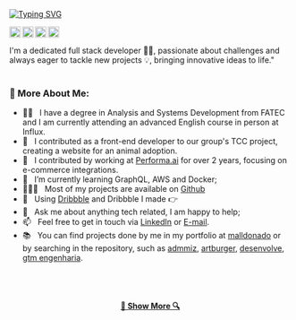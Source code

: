 
  <a align="center" href="https://git.io/typing-svg">
    <img align="center" src="https://readme-typing-svg.herokuapp.com?font=Fira+Code&weight=500&duration=3000&color=ffffff&width=435&lines=Hello%2C+There!!👋;I'm+Matheus+Maldonado;Welcome+to+my+github!!" alt="Typing SVG" />
  </a>


<br>

<a href='https://br.linkedin.com/in/malldonado'><img height="20px" align='left' alt="linkedin" src="https://cdn-icons-png.freepik.com/512/3536/3536505.png?ga=GA1.1.1911516281.1712110162&"/></a>
<a href='https://www.instagram.com/matheusmalldonado'><img height="20px" align='left' alt="instagram" src="https://cdn-icons-png.freepik.com/512/2111/2111463.png?ga=GA1.1.1911516281.1712110162&" /></a>
<a href='https://dribbble.com/malldonado'><img height="20px" align='left' alt="dribbble" src="https://cdn-icons-png.freepik.com/512/408/408743.png" /></a>
<a href='https://malldonado.vercel.app/'><img height="20px" alt="website" src="https://cdn-icons-png.freepik.com/512/3178/3178285.png?ga=GA1.1.1911516281.1712110162&" /></a>


I'm a dedicated full stack developer 👨‍💻, passionate about challenges and always eager to tackle new projects 💡, bringing innovative ideas to life."
<br>
<br>

<!--<img align='right' src='https://media.giphy.com/media/v1.Y2lkPTc5MGI3NjExaWpzd3QzaWZ2NGFhb3p5eW9qcmFoN2piYjN4cGxkeGZrZnV0Y2FnNSZlcD12MV9pbnRlcm5hbF9naWZfYnlfaWQmY3Q9Zw/uhkgRdrMSnqDBofJru/giphy.gif' width="270px">-->

### 🧐 More About Me:

- 👨‍🎓 &nbsp; I have a degree in Analysis and Systems Development from FATEC and I am currently attending an advanced English course in person at Influx.
- 🐶 &nbsp; I contributed as a front-end developer to our group's TCC project, creating a website for an animal adoption.
- 🤝 &nbsp; I contributed by working at [Performa.ai](https://performa.ai/) for over 2 years, focusing on e-commerce integrations.
- 🌱 &nbsp; I’m currently learning GraphQL, AWS and Docker;
- 👨🏻‍💻 &nbsp; Most of my projects are available on [Github](https://github.com/malldonado?tab=repositories)
- 🎨 &nbsp; Using [Dribbble](dribbble.com/malldonado) and Dribbble I made 👉
- 💬 &nbsp; Ask me about anything tech related, I am happy to help;
- 📫 &nbsp; Feel free to get in touch via [LinkedIn](https://www.linkedin.com/in/malldonado) or [E-mail](maalldonado@outlook.com).
- 📚 &nbsp; You can find projects done by me in my portfolio at [malldonado](https://malldonado.vercel.app) or by searching in the repository, such as [admmiz](https://admmiz.vercel.app), [artburger](https://artburger.vercel.app), [desenvolve](https://admmiz.desenvolve.app), [gtm engenharia](https://gtmengenharia.vercel.app).

<!-- <hr>
<h2 align="center">🔥 Languages & Frameworks & Tools & Abilities 🔥</h2>
<br> -->

<br>

<!-- ### 🔨 Languages and Tools: -->

<!-- <a href="#" target="_blank" > <img align="left" src="https://www.svgrepo.com/show/452214/html-5.svg" alt="pytorch" height="14px"/> </a> 
<a href="#" target="_blank" > <img align="left" src="https://www.svgrepo.com/show/452185/css-3.svg" alt="pytorch" height="14px"/> </a> 
<a href="#" target="_blank" > <img align="left" src="https://www.svgrepo.com/show/374061/sass.svg" alt="pytorch" height="14px"/> </a> 
<a href="#" target="_blank" > <img align="left" src="https://www.svgrepo.com/show/353498/bootstrap.svg" alt="pytorch" height="14px"/> </a> 
<a href="#" target="_blank" > <img align="left" src="https://www.svgrepo.com/show/374118/tailwind.svg" alt="pytorch" height="14px"/> </a> 
<a href="#" target="_blank" > <img align="left" src="https://www.svgrepo.com/show/373574/ejs.svg" alt="pytorch" height="14px"/> </a> 
<a href="#" target="_blank" > <img align="left" src="https://pics.freeicons.io/uploads/icons/png/20167174151551942641-512.png" alt="pytorch" height="14px"/> </a> 
<a href="#" target="_blank" > <img align="left" src="https://www.svgrepo.com/show/452130/vue.svg" alt="pytorch" height="14px"/> </a>
<a href="#" target="_blank" > <img align="left" src="https://images.opencollective.com/chakra-ui-pro/61bd1dd/logo/256.png" alt="pytorch" height="14px"/> </a> 
<a href="#" target="_blank" > <img align="left" src="https://www.svgrepo.com/show/448222/figma.svg" alt="pytorch" height="14px"/> </a> 
<a href="#" target="_blank" > <img align="left" src="https://www.svgrepo.com/show/349419/javascript.svg" alt="pytorch" height="14px"/> </a> 
<a href="#" target="_blank" > <img align="left" src="https://www.svgrepo.com/show/353940/jquery.svg" alt="pytorch" height="14px"/> </a> 
<a href="#" target="_blank" > <img align="left" src="https://www.svgrepo.com/show/353714/express.svg" alt="pytorch" height="14px"/> </a> 
<a href="#" target="_blank" > <img align="left" src="https://www.svgrepo.com/show/373863/nest-middleware-js.svg" alt="pytorch" height="14px"/> </a> 
<a href="#" target="_blank" > <img align="left" src="https://www.svgrepo.com/show/452093/redux.svg" alt="pytorch" height="14px"/> </a> 
<a href="#" target="_blank" > <img align="left" src="https://www.svgrepo.com/show/354478/typescript-icon.svg" alt="pytorch" height="14px"/> </a> 
<a href="#" target="_blank" > <img align="left" src="https://www.svgrepo.com/show/354112/nextjs.svg" alt="pytorch" height="14px"/> </a> 
<a href="#" target="_blank" > <img align="left" src="https://www.svgrepo.com/show/353386/algolia.svg" alt="pytorch" height="14px"/> </a>
<br>
<a href="#" target="_blank" > <img align="left" src="https://www.svgrepo.com/show/342225/socket-io.svg" alt="pytorch" height="14px"/> </a>
<a href="#" target="_blank" > <img align="left" src="https://www.svgrepo.com/show/378837/node.svg" alt="pytorch" height="14px"/> </a> 
<a href="#" target="_blank" > <img align="left" src="https://www.svgrepo.com/show/452088/php.svg" alt="pytorch" height="14px"/> </a> 
<a href="#" target="_blank" > <img align="left" src="https://www.svgrepo.com/show/303379/laravel-logo.svg" alt="pytorch" height="14px"/> </a> 
<a href="#" target="_blank" > <img align="left" src="https://www.svgrepo.com/show/373521/composer.svg" alt="pytorch" height="14px"/> </a> 
<a href="#" target="_blank" > <img align="left" src="https://www.svgrepo.com/show/354272/redis.svg" alt="pytorch" height="14px"/> </a> 
<a href="#" target="_blank" > <img align="left" src="https://www.svgrepo.com/show/331488/mongodb.svg" alt="pytorch" height="14px"/> </a>
<a href="#" target="_blank" > <img align="left" src="https://www.svgrepo.com/show/373595/firebase.svg" alt="pytorch" height="14px"/> </a> 
<a href="#" target="_blank" > <img align="left" src="https://www.svgrepo.com/show/301451/mysql-logo.svg" alt="pytorch" height="14px"/> </a> 
<a href="#" target="_blank" > <img align="left" src="https://www.svgrepo.com/show/354200/postgresql.svg" alt="pytorch" height="14px"/> </a> 
<a href="#" target="_blank" > <img align="left" src="https://www.svgrepo.com/show/448266/aws.svg" alt="pytorch" height="14px"/> </a> 
<a href="#" target="_blank" > <img align="left" src="https://www.svgrepo.com/show/448218/digital-ocean.svg" alt="pytorch" height="14px"/> </a> 
<a href="#" target="_blank" > <img align="left" src="https://www.svgrepo.com/show/354512/vercel.svg" alt="pytorch" height="14px"/> </a> 
<a href="#" target="_blank" > <img align="left" src="https://www.svgrepo.com/show/448221/docker.svg" alt="pytorch" height="14px"/> </a> 
<a href="#" target="_blank" > <img align="left" src="https://www.svgrepo.com/show/448226/gitlab.svg" alt="pytorch" height="14px"/> </a>  -->

<!--
<h2 align="center">⚡ Stats ⚡</h2>
<br>
<p align=center>
  <div align=center>
    <a href="https://github.com/denvercoder1/github-readme-streak-stats" title="Go to Source">
      <img align="left" width=390 src="https://github-readme-streak-stats.herokuapp.com/?user=zumrudu-anka&theme=react&border=61dafb&hide_border=true" alt="zumrudu-anka" />
    </a>
    <a href="https://github.com/anuraghazra/github-readme-stats" title="Go to Source">
      <img align="right" width=390 src="https://github-readme-stats.vercel.app/api?username=zumrudu-anka&show_icons=true&theme=react&border_color=61dafb&hide_border=true" />
    </a>
  </div>
  <br><br><br><br><br><br><br><br><br>
  <div align=center>
    <a href="https://github.com/anuraghazra/github-readme-stats">
      <img width=325 align="center" src="https://github-readme-stats.vercel.app/api/top-langs/?username=zumrudu-anka&hide=c%23,powershell,Mathematica,Ruby,Objective-C,Objective-C%2b%2b,Cuda&title_color=61dafb&text_color=ffffff&icon_color=61dafb&bg_color=20232a&langs_count=8&layout=compact&border_color=61dafb&hide_border=true" />
    </a>
  </div>
  <br>
  
  <img src="https://github-readme-activity-graph.cyclic.app/graph?username=zumrudu-anka&theme=react-dark&bg_color=20232a&hide_border=true" width="100%"/>
</p>
-->

<!--
<h2 align="center">👨‍💻 Repositories 👨‍💻</h2>
<br>
<div width="100%" align="center">
  <a align="left" href="https://github.com/zumrudu-anka/Algorithms" title="Algorithms"><img align="left" height="115" src="https://github-readme-stats.vercel.app/api/pin/?username=zumrudu-anka&repo=Algorithms&theme=react&border_color=61dafb&border_radius=10"></a><a align="right" href="https://github.com/zumrudu-anka/DataStructures" title="Data Structures"><img align="right" height="115" src="https://github-readme-stats.vercel.app/api/pin/?username=zumrudu-anka&repo=DataStructures&theme=react&border_color=61dafb&border_radius=10"></a>
</div>
<br/><br/><br/><br/><br/><br/>
<div width="100%" align="center">
  <a align="left" href="https://github.com/zumrudu-anka/Turkce-Heceleme-CPP" title="Turkce-Heceleme-CPP"><img align="left" height="115" src="https://github-readme-stats.vercel.app/api/pin/?username=zumrudu-anka&repo=Turkce-Heceleme-CPP&theme=react&border_color=61dafb&border_radius=10"></a>
  <a align="right" href="https://github.com/zumrudu-anka/CopyMoveForgeryDetectionWithDCT" title="Copy&Move Forgery Detection With DCT"><img align="right" height="115" src="https://github-readme-stats.vercel.app/api/pin/?username=zumrudu-anka&repo=CopyMoveForgeryDetectionWithDCT&theme=react&border_color=61dafb&border_radius=10"></a>
</div>
<br/><br/><br/><br/><br/><br/>
<div width="100%" align="center">
  <a align="left" href="https://github.com/zumrudu-anka/cpp-openmp-needleman-wunsch" title="Needleman Wunsch Algorithm With OpenMP"><img align="left" height="115" src="https://github-readme-stats.vercel.app/api/pin/?username=zumrudu-anka&repo=cpp-openmp-needleman-wunsch&theme=react&border_color=61dafb&border_radius=10"></a>
  <a align="right" href="https://github.com/zumrudu-anka/cpp-artificial-neural-networks" title="Artificial Neural Networks"><img align="right" height="115" src="https://github-readme-stats.vercel.app/api/pin/?username=zumrudu-anka&repo=cpp-artificial-neural-networks&theme=react&border_color=61dafb&border_radius=10"></a>
</div>
<br/><br/><br/><br/><br/><br/>
<div width="100%" align="center">
  <a align="left" href="https://github.com/zumrudu-anka/javascript-minesweeper" title="Minesweeper"><img align="left" height="115" src="https://github-readme-stats.vercel.app/api/pin/?username=zumrudu-anka&repo=javascript-minesweeper&theme=react&border_color=61dafb&border_radius=10"></a>
  <a align="right" href="https://github.com/zumrudu-anka/KTU-TraditionalComputerOlympics-2019" title="KTU Traditional Computer Olympics 2019-2020"><img align="right" height="115" src="https://github-readme-stats.vercel.app/api/pin/?username=zumrudu-anka&repo=KTU-TraditionalComputerOlympics-2019&theme=react&border_color=61dafb&border_radius=10"></a>
</div>
-->

<br>
<h4 align="center">
  <a href="https://github.com/matheusmaldonadosilva?tab=repositories" title="Show Repositories">🔎 Show More 🔍</a>
</h4>
